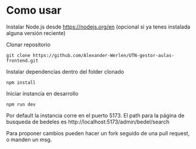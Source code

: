 # Como usar

Instalar Node.js desde https://nodejs.org/en (opcional si ya tenes instalada alguna versión reciente)

Clonar repositorio
```
git clone https://github.com/Alexander-Werlen/UTN-gestor-aulas-frontend.git
```

Instalar dependencias dentro del folder clonado
```
npm install
```

Iniciar instancia en desarrollo
```
npm run dev
```

Por default la instancia corre en el puerto 5173.
El path para la página de busqueda de bedeles es http://localhost:5173/admin/bedel/search 

Para proponer cambios pueden hacer un fork seguido de una pull request, o manden un msg.  